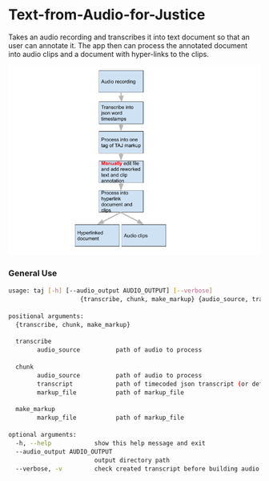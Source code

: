 # Text-from-Audio-for-Justice
Takes an audio recording and transcribes it into text document so that an user can annotate it.  The app then can process the annotated document into audio clips and a document with hyper-links to the clips.

![TAJ Flowchart](TAJ.png)

### General Use
```bash
usage: taj [-h] [--audio_output AUDIO_OUTPUT] [--verbose]
                    {transcribe, chunk, make_markup} {audio_source, transcript, markup_file}

positional arguments:
  {transcribe, chunk, make_markup}

  transcribe
        audio_source          path of audio to process
  
  chunk
        audio_source          path of audio to process
        transcript            path of timecoded json transcript (or default)
        markup_file           path of markup_file

  make_markup
        markup_file           path of markup_file

optional arguments:
  -h, --help            show this help message and exit
  --audio_output AUDIO_OUTPUT
                        output directory path
  --verbose, -v         check created transcript before building audio chunks
```
